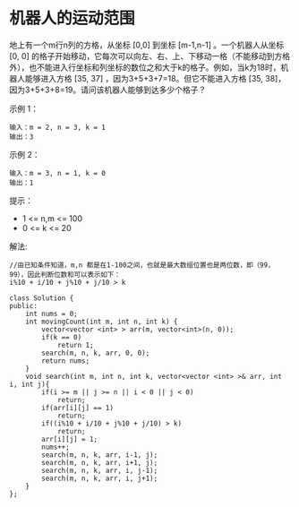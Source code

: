 #  机器人的运动范围

地上有一个m行n列的方格，从坐标 [0,0] 到坐标 [m-1,n-1] 。一个机器人从坐标 [0, 0] 的格子开始移动，它每次可以向左、右、上、下移动一格（不能移动到方格外），也不能进入行坐标和列坐标的数位之和大于k的格子。例如，当k为18时，机器人能够进入方格 [35, 37] ，因为3+5+3+7=18。但它不能进入方格 [35, 38]，因为3+5+3+8=19。请问该机器人能够到达多少个格子？

示例 1：
```
输入：m = 2, n = 3, k = 1
输出：3
```
示例 2：
```
输入：m = 3, n = 1, k = 0
输出：1
```
提示：

* 1 <= n,m <= 100
* 0 <= k <= 20


解法:
```
//由已知条件知道，m,n 都是在1-100之间，也就是最大数组位置也是两位数，即（99，99），因此判断位数和可以表示如下：
i%10 + i/10 + j%10 + j/10 > k

class Solution {
public:
    int nums = 0;
    int movingCount(int m, int n, int k) {
        vector<vector <int> > arr(m, vector<int>(n, 0));
        if(k == 0)
            return 1;
        search(m, n, k, arr, 0, 0);
        return nums;
    }
    void search(int m, int n, int k, vector<vector <int> >& arr, int i, int j){
        if(i >= m || j >= n || i < 0 || j < 0)
            return;
        if(arr[i][j] == 1)
            return;
        if((i%10 + i/10 + j%10 + j/10) > k)
            return;
        arr[i][j] = 1;
        nums++;
        search(m, n, k, arr, i-1, j);
        search(m, n, k, arr, i+1, j);
        search(m, n, k, arr, i, j-1);
        search(m, n, k, arr, i, j+1);
    }
};
```

